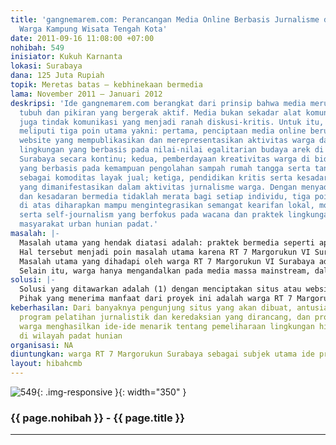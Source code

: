 ```yaml
---
title: 'gangnemarem.com: Perancangan Media Online Berbasis Jurnalisme dan Budaya Arek
  Warga Kampung Wisata Tengah Kota'
date: 2011-09-16 11:08:00 +07:00
nohibah: 549
inisiator: Kukuh Karnanta
lokasi: Surabaya
dana: 125 Juta Rupiah
topik: Meretas batas – kebhinekaan bermedia
lama: November 2011 – Januari 2012
deskripsi: 'Ide gangnemarem.com berangkat dari prinsip bahwa media merupakan perpanjangan
  tubuh dan pikiran yang bergerak aktif. Media bukan sekadar alat komunikasi melainkan
  juga tindak komunikasi yang menjadi ranah diskusi-kritis. Untuk itu, gangnemarem.com
  meliputi tiga poin utama yakni: pertama, penciptaan media online berupa situs atau
  website yang mempublikasikan dan merepresentasikan aktivitas warga dalam memanajemen
  lingkungan yang berbasis pada nilai-nilai egalitarian budaya arek di pemukiman padat
  Surabaya secara kontinu; kedua, pemberdayaan kreativitas warga di bidang ekonomi
  yang berbasis pada kemampuan pengolahan sampah rumah tangga serta tanaman hijau
  sebagai komoditas layak jual; ketiga, pendidikan kritis serta kesadaran bermedia
  yang dimanifestasikan dalam aktivitas jurnalisme warga. Dengan menyadari bahwa akses
  dan kesadaran bermedia tidaklah merata bagi setiap individu, tiga poin tersebut
  di atas diharapkan mampu mengintegrasikan semangat kearifan lokal, modal sosial,
  serta self-journalism yang berfokus pada wacana dan praktek lingkungan hidup di
  masyarakat urban hunian padat.'
masalah: |-
  Masalah utama yang hendak diatasi adalah: praktek bermedia seperti apa yang mampu merepresentasikan sekaligus meredam potensi konflik aktivitas warga dalam memberdayakan lingkungannya?
  Hal tersebut menjadi poin masalah utama karena RT 7 Margorukun VI Surabaya adalah kampung padat hunian di tengah kota Surabaya. Kampung ini banyak meraih gelar juara di lomba kebersihan yang dicanangkan Pemerintah Kota Surabaya seperti program Merdeka dari Sampah, dan Green and Clean sehingga menjadi kampung percontohan bagi masyarakat Surabaya khususnya, dan Indonesia pada umumnya. Hampir setiap minggu kampung ini menerima kunjungan dari berbagai daerah baik dari institusi pemerintah, swasta, maupun universitas dan sekolah.
  Masalah utama yang dihadapi oleh warga RT 7 Margorukun VI Surabaya adalah ketiadaan media yang secara efektif mempublikasikan pengetahuan lokal serta aktivitas warga dalam memelihara serta memaksimalkan potensi lingkungannya. Selama ini, warga sekadar menyambut dan menjelaskan secara verbal kepada para tamu tentang pengetahuan lokal mereka tentang teknik mengolah sampah, cara memotivasi warga agar memiliki dan konsisten dalam aktivitas lingkungan, teknik pengolahan air limbah rumah tangga, dan sebagainya. Jika dicermati, cara tersebut sesungguhnya tidak efektif karena masih bersandar pada budaya lisan yang berimplikasi pada terbatasnya persebaran informasi dan pengetahuan yang warga miliki.
  Selain itu, warga hanya mengandalkan pada media massa mainstream, dalam hal ini koran maupun televisi untuk mempublikasikan aktivitas mereka; sedangkan akses terhadap media massa masih dimiliki sebagian warga karena faktor ekonomi dan lainnya. Akibatnya, terjadi monopol yang mengarah pada tindak ‘korupsi’, yang dilakukan oleh oknum pengurus kampung dalam mengatur keuntungan yang didapat dari kunjungan tamu dan penjualan produk hasil olahan sampah yang dikerjakan oleh warga. Hal tersebut sudah menjadi permasalahan pelik warga kampung ini dan pada beberapa sisi telah mereduksi motivasi warga dalam melanjutkan aktivitas mereka di bidang lingkungan seperti yang sudah membuahkan prestasi selama ini.
solusi: |-
  Solusi yang ditawarkan adalah (1) dengan menciptakan situs atau website yang merepresentasikan seluruh aktivitas maupun aspirasi warga dalam memberdayakan lingkungannya; (2) dengan memberi pelatihan jurnalistik dan praktek bermedia khususnya media online kepada warga agar memiliki modal pengetahuan yang cukup untuk melakukan self-journalism; (3) dengan membentuk struktur redaksi yang secara kontinu bertanggung jawab pada update informasi yang tertera pada situs atau website yang akan dibuat; (4) membekali redaksi dengan infrastruktur yang memadai untuk menjalankan aktivitas mediasinya secara berkelanjutan.
  Pihak yang menerima manfaat dari proyek ini adalah warga RT 7 Margorukun Surabaya sebagai subjek utama ide proposal ini, masyarakat umum baik dari dalam maupun luar negeri, karena bisa mendapat informasi dan memiliki ranah diskusi untuk menyoal lingkungan hidup di kota besar, dan pemerintah, baik kota maupun pusat, karena bisa menjadi percontohan bahwa aktivitas positif dalam lingkungan hidup di kota besar padat hunian bukanlah sesuatu yang mustahil. Dengan memaksimalkan potensi pengetahuan lokal dan nilai-nilai budaya setempat, kesadaran terhadap lingkungan bisa dibangun dan berkelanjutan.
keberhasilan: Dari banyaknya pengunjung situs yang akan dibuat, antusiasme warga mengikuti
  program pelatihan jurnalistik dan keredaksian yang dirancang, dan produktivitas
  warga menghasilkan ide-ide menarik tentang pemeliharaan lingkungan hidup khususnya
  di wilayah padat hunian
organisasi: NA
diuntungkan: warga RT 7 Margorukun Surabaya sebagai subjek utama ide proposal ini, masyarakat umum baik dari dalam maupun luar negeri, karena bisa mendapat informasi dan memiliki ranah diskusi untuk menyoal lingkungan hidup di kota besar, dan pemerintah, baik kota maupun pusat, karena bisa menjadi percontohan bahwa aktivitas positif dalam lingkungan hidup di kota besar padat hunian bukanlah sesuatu yang mustahil. Dengan memaksimalkan potensi pengetahuan lokal dan nilai-nilai budaya setempat, kesadaran terhadap lingkungan bisa dibangun dan berkelanjutan.
layout: hibahcmb
---
```


![549](/static/img/hibahcmb/549.png){: .img-responsive }{: width="350" }

### {{ page.nohibah }} - {{ page.title }}

---
